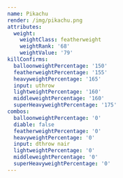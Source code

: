 ```yaml
---
name: Pikachu
render: /img/pikachu.png
attributes:
  weight:
    weightClass: featherweight
    weightRank: '68'
    weightValue: '79'
killConfirms:
  balloonweightPercentage: '150'
  featherweightPercentage: '155'
  heavyweightPercentage: '165'
  input: uthrow
  lightweightPercentage: '160'
  middleweightPercentage: '160'
  superHeavyweightPercentage: '175'
combos:
  balloonweightPercentage: '0'
  diable: false
  featherweightPercentage: '0'
  heavyweightPercentage: '0'
  input: dthrow nair
  lightweightPercentage: '0'
  middleweightPercentage: '0'
  superHeavyweightPercentage: '0'
---
```


